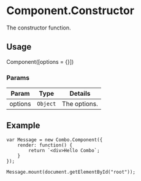 # Component.Constructor

The constructor function.

## Usage

Component([options = {}])

### Params

| Param             | Type        | Details                          |
| ----------------- | ----------- | -------------------------------- |
| options           | `Object`    | The options.                     |

## Example

	var Message = new Combo.Component({
		render: function() {
			return `<div>Hello Combo`;
		}
	});
	
	Message.mount(document.getElementById("root"));